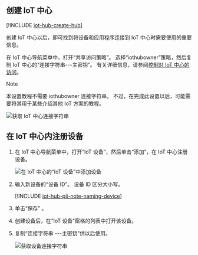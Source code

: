 ## <a name="create-an-iot-hub"></a>创建 IoT 中心

[!INCLUDE [iot-hub-create-hub](iot-hub-create-hub.md)]

创建 IoT 中心以后，即可找到将设备和应用程序连接到 IoT 中心时需要使用的重要信息。 

在 IoT 中心导航菜单中，打开“共享访问策略”。 选择“iothubowner”策略，然后复制 IoT 中心的“连接字符串---主密钥”。 有关详细信息，请参阅[控制对 IoT 中心的访问](../articles/iot-hub/iot-hub-devguide-security.md)。

   > [!NOTE] 
   > 本设置教程不需要 iothubowner 连接字符串。 不过，在完成此设置以后，可能需要将其用于某些介绍其他 IoT 方案的教程。

   ![获取 IoT 中心连接字符串](./media/iot-hub-get-started-create-hub-and-device/create-iot-hub5.png)

## <a name="register-your-device-in-the-iot-hub"></a>在 IoT 中心内注册设备

1. 在 IoT 中心导航菜单中，打开“IoT 设备”，然后单击“添加”，在 IoT 中心注册设备。

   ![在 IoT 中心的“IoT 设备”中添加设备](./media/iot-hub-get-started-create-hub-and-device/create-identity-portal.png)

2. 输入新设备的“设备 ID”。 设备 ID 区分大小写。

   [!INCLUDE [iot-hub-pii-note-naming-device](iot-hub-pii-note-naming-device.md)]

4. 单击“保存” 。
5. 创建设备后，在“IoT 设备”窗格的列表中打开该设备。
6. 复制“连接字符串 ---主密钥”供以后使用。

   ![获取设备连接字符串](./media/iot-hub-get-started-create-hub-and-device/device-connection-string.png)
